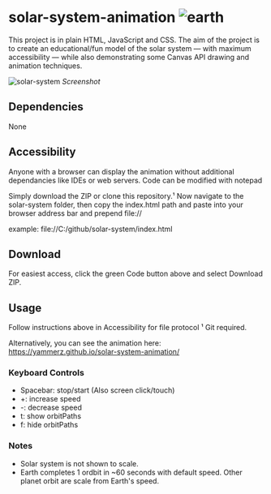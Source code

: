 # solar-system-animation ![earth](https://user-images.githubusercontent.com/6293708/184466648-2efb6d4c-17a6-45a8-8538-30a63bba3a5c.png)

This project is in plain HTML, JavaScript and CSS. The aim of the project is to create an educational/fun model of the solar system — with maximum accessibility — while also demonstrating some Canvas API drawing and animation techniques.

![solar-system](https://user-images.githubusercontent.com/6293708/184466986-a9430544-76be-4105-a32e-f9deef9157ce.png)
*Screenshot*

## Dependencies

None

## Accessibility

Anyone with a browser can display the animation without additional dependancies like IDEs or web servers. Code can be modified with notepad

Simply download the ZIP or clone this repository.&#xB9; Now navigate to the solar-system folder, then copy the index.html path and paste into your browser address bar and prepend file://

example: file://C:/github/solar-system/index.html

## Download

For easiest access, click the green Code button above and select Download ZIP.

## Usage

Follow instructions above in Accessibility for file protocol
&#xB9; Git required.

Alternatively, you can see the animation here: https://yammerz.github.io/solar-system-animation/

### Keyboard Controls

* Spacebar: stop/start (Also screen click/touch)
* +: increase speed
* -: decrease speed
* t: show orbitPaths
* f: hide orbitPaths

### Notes

* Solar system is not shown to scale.
* Earth completes 1 ordbit in ~60 seconds with default speed. Other planet orbit are scale from Earth's speed.
